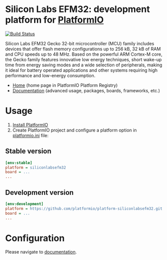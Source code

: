 # Silicon Labs EFM32: development platform for [PlatformIO](http://platformio.org)

[![Build Status](https://github.com/platformio/platform-siliconlabsefm32/workflows/Examples/badge.svg)](https://github.com/platformio/platform-siliconlabsefm32/actions)

Silicon Labs EFM32 Gecko 32-bit microcontroller (MCU) family includes devices that offer flash memory configurations up to 256 kB, 32 kB of RAM and CPU speeds up to 48 MHz. Based on the powerful ARM Cortex-M core, the Gecko family features innovative low energy techniques, short wake-up time from energy saving modes and a wide selection of peripherals, making it ideal for battery operated applications and other systems requiring high performance and low-energy consumption.

* [Home](http://platformio.org/platforms/siliconlabsefm32) (home page in PlatformIO Platform Registry)
* [Documentation](http://docs.platformio.org/page/platforms/siliconlabsefm32.html) (advanced usage, packages, boards, frameworks, etc.)

# Usage

1. [Install PlatformIO](http://platformio.org)
2. Create PlatformIO project and configure a platform option in [platformio.ini](http://docs.platformio.org/page/projectconf.html) file:

## Stable version

```ini
[env:stable]
platform = siliconlabsefm32
board = ...
...
```

## Development version

```ini
[env:development]
platform = https://github.com/platformio/platform-siliconlabsefm32.git
board = ...
...
```

# Configuration

Please navigate to [documentation](http://docs.platformio.org/page/platforms/siliconlabsefm32.html).
